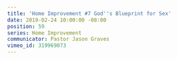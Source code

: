 ```yaml
---
title: 'Home Improvement #7 God''s Blueprint for Sex'
date: 2019-02-24 10:00:00 -08:00
position: 59
series: Home Improvement
communicator: Pastor Jason Graves
vimeo_id: 319969073
---
```


